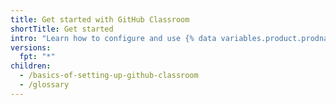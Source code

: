 ```yaml
---
title: Get started with GitHub Classroom
shortTitle: Get started
intro: "Learn how to configure and use {% data variables.product.prodname_classroom %} to administer your course."
versions:
  fpt: "*"
children:
  - /basics-of-setting-up-github-classroom
  - /glossary
---
```


